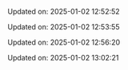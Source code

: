 
Updated on: 2025-01-02 12:52:52

Updated on: 2025-01-02 12:53:55

Updated on: 2025-01-02 12:56:20

Updated on: 2025-01-02 13:02:21
